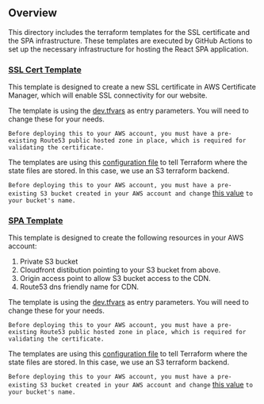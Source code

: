 ## Overview

This directory includes the terraform templates for the SSL certificate and the SPA infrastructure. These templates are executed by GitHub Actions to set up the necessary infrastructure for hosting the React SPA application.

### [SSL Cert Template](https://github.com/cristianstoichin/react-ci-cd-terraform/tree/main/infrastructure/terraform/1.cert)

This template is designed to create a new SSL certificate in AWS Certificate Manager, which will enable SSL connectivity for our website. 

The template is using the [dev.tfvars](https://github.com/cristianstoichin/react-ci-cd-terraform/blob/main/infrastructure/terraform/1.cert/variables/dev.tfvars) as entry parameters. You will need to change these for your needs. 

`Before deploying this to your AWS account, you must have a pre-existing Route53 public hosted zone in place, which is required for validating the certificate.`

The templates are using this [configuration file](https://github.com/cristianstoichin/react-ci-cd-terraform/blob/main/infrastructure/terraform/1.cert/config/backend-dev.hcl) to tell Terraform where the state files are stored. In this case, we use an S3 terraform backend. 

`Before deploying this to your AWS account, you must have a pre-existing S3 bucket created in your AWS account and change` [this value](https://github.com/cristianstoichin/react-ci-cd-terraform/blob/main/infrastructure/terraform/1.cert/config/backend-dev.hcl#L1C3-L1C50) `to your bucket's name.`

### [SPA Template](https://github.com/cristianstoichin/react-ci-cd-terraform/tree/main/infrastructure/terraform/2.spa)

This template is designed to create the following resources in your AWS account:

1. Private S3 bucket
2. Cloudfront distibution pointing to your S3 bucket from above.
3. Origin access point to allow S3 bucket access to the CDN.
4. Route53 dns friendly name for CDN.

The template is using the [dev.tfvars](https://github.com/cristianstoichin/react-ci-cd-terraform/blob/main/infrastructure/terraform/2.spa/variables/dev.tfvars) as entry parameters. You will need to change these for your needs. 

`Before deploying this to your AWS account, you must have a pre-existing Route53 public hosted zone in place, which is required for validating the certificate.`

The templates are using this [configuration file](https://github.com/cristianstoichin/react-ci-cd-terraform/blob/main/infrastructure/terraform/2.spa/config/backend-dev.hcl) to tell Terraform where the state files are stored. In this case, we use an S3 terraform backend. 

`Before deploying this to your AWS account, you must have a pre-existing S3 bucket created in your AWS account and change` [this value](https://github.com/cristianstoichin/react-ci-cd-terraform/blob/main/infrastructure/terraform/2.spa/config/backend-dev.hcl#L1) `to your bucket's name.`
